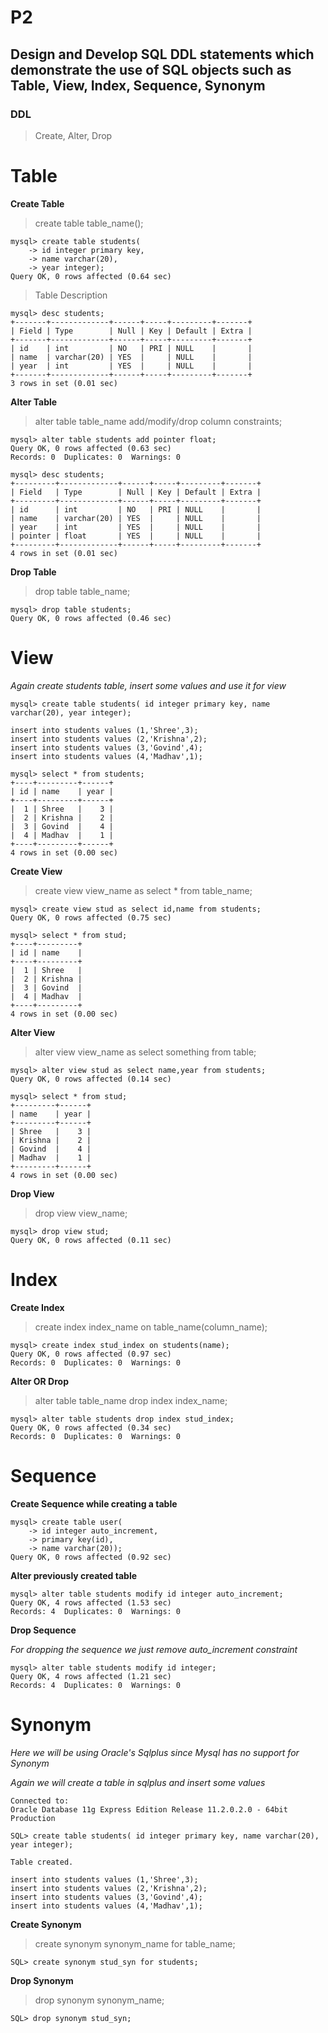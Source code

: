# P2

## Design and Develop SQL DDL statements which demonstrate the use of SQL objects such as Table, View, Index, Sequence, Synonym

### DDL

> Create, Alter, Drop

# Table

**Create Table**

> create table table_name();

```
mysql> create table students(
    -> id integer primary key,
    -> name varchar(20),
    -> year integer);
Query OK, 0 rows affected (0.64 sec)

```

> Table Description

```
mysql> desc students;
+-------+-------------+------+-----+---------+-------+
| Field | Type        | Null | Key | Default | Extra |
+-------+-------------+------+-----+---------+-------+
| id    | int         | NO   | PRI | NULL    |       |
| name  | varchar(20) | YES  |     | NULL    |       |
| year  | int         | YES  |     | NULL    |       |
+-------+-------------+------+-----+---------+-------+
3 rows in set (0.01 sec)

```


**Alter Table**

> alter table table_name add/modify/drop column constraints;

```
mysql> alter table students add pointer float;
Query OK, 0 rows affected (0.63 sec)
Records: 0  Duplicates: 0  Warnings: 0

```

```
mysql> desc students;
+---------+-------------+------+-----+---------+-------+
| Field   | Type        | Null | Key | Default | Extra |
+---------+-------------+------+-----+---------+-------+
| id      | int         | NO   | PRI | NULL    |       |
| name    | varchar(20) | YES  |     | NULL    |       |
| year    | int         | YES  |     | NULL    |       |
| pointer | float       | YES  |     | NULL    |       |
+---------+-------------+------+-----+---------+-------+
4 rows in set (0.01 sec)
```

**Drop Table**

> drop table table_name;  

```
mysql> drop table students;
Query OK, 0 rows affected (0.46 sec)
```


# View

*Again create students table, insert some values and use it for view*

```
mysql> create table students( id integer primary key, name varchar(20), year integer);

```

```
insert into students values (1,'Shree',3);
insert into students values (2,'Krishna',2);
insert into students values (3,'Govind',4);
insert into students values (4,'Madhav',1);
```

```
mysql> select * from students;
+----+---------+------+
| id | name    | year |
+----+---------+------+
|  1 | Shree   |    3 |
|  2 | Krishna |    2 |
|  3 | Govind  |    4 |
|  4 | Madhav  |    1 |
+----+---------+------+
4 rows in set (0.00 sec)

```

**Create View**

> create view view_name as select * from table_name;

```
mysql> create view stud as select id,name from students;
Query OK, 0 rows affected (0.75 sec)

mysql> select * from stud;
+----+---------+
| id | name    |
+----+---------+
|  1 | Shree   |
|  2 | Krishna |
|  3 | Govind  |
|  4 | Madhav  |
+----+---------+
4 rows in set (0.00 sec)

```


**Alter View**

> alter view view_name as select something from table;

```
mysql> alter view stud as select name,year from students;
Query OK, 0 rows affected (0.14 sec)

mysql> select * from stud;
+---------+------+
| name    | year |
+---------+------+
| Shree   |    3 |
| Krishna |    2 |
| Govind  |    4 |
| Madhav  |    1 |
+---------+------+
4 rows in set (0.00 sec)

```

**Drop View**

> drop view view_name;

```
mysql> drop view stud;
Query OK, 0 rows affected (0.11 sec)

```


# Index

**Create Index**

> create index index_name on table_name(column_name);

```
mysql> create index stud_index on students(name);
Query OK, 0 rows affected (0.97 sec)
Records: 0  Duplicates: 0  Warnings: 0

```

**Alter OR Drop**

> alter table table_name drop index index_name;

```
mysql> alter table students drop index stud_index;
Query OK, 0 rows affected (0.34 sec)
Records: 0  Duplicates: 0  Warnings: 0

```


# Sequence

**Create Sequence while creating a table**

```
mysql> create table user(
    -> id integer auto_increment,
    -> primary key(id),
    -> name varchar(20));
Query OK, 0 rows affected (0.92 sec)
```

**Alter previously created table**

```
mysql> alter table students modify id integer auto_increment;
Query OK, 4 rows affected (1.53 sec)
Records: 4  Duplicates: 0  Warnings: 0

```

**Drop Sequence**

*For dropping the sequence we just remove auto_increment constraint*

```
mysql> alter table students modify id integer;
Query OK, 4 rows affected (1.21 sec)
Records: 4  Duplicates: 0  Warnings: 0
```

# Synonym

*Here we will be using Oracle's Sqlplus since Mysql has no support for Synonym*

*Again we will create a table in sqlplus and insert some values*

```
Connected to:
Oracle Database 11g Express Edition Release 11.2.0.2.0 - 64bit Production

SQL> create table students( id integer primary key, name varchar(20), year integer);

Table created.

```

```
insert into students values (1,'Shree',3);
insert into students values (2,'Krishna',2);
insert into students values (3,'Govind',4);
insert into students values (4,'Madhav',1);
```

**Create Synonym**

> create synonym synonym_name for table_name;

```
SQL> create synonym stud_syn for students;

```

**Drop Synonym**

> drop synonym synonym_name;

```
SQL> drop synonym stud_syn;

```
